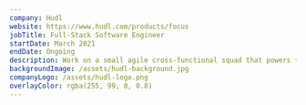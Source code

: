 ```yaml
---
company: Hudl
website: https://www.hudl.com/products/focus
jobTitle: Full-Stack Software Engineer
startDate: March 2021
endDate: Ongoing
description: Work on a small agile cross-functional squad that powers the user experience for the Hudl Focus autonomous camera as well as the backend to support the fleet of cameras.
backgroundImage: /assets/hudl-background.jpg
companyLogo: /assets/hudl-logo.png
overlayColor: rgba(255, 99, 0, 0.8)
---
```

